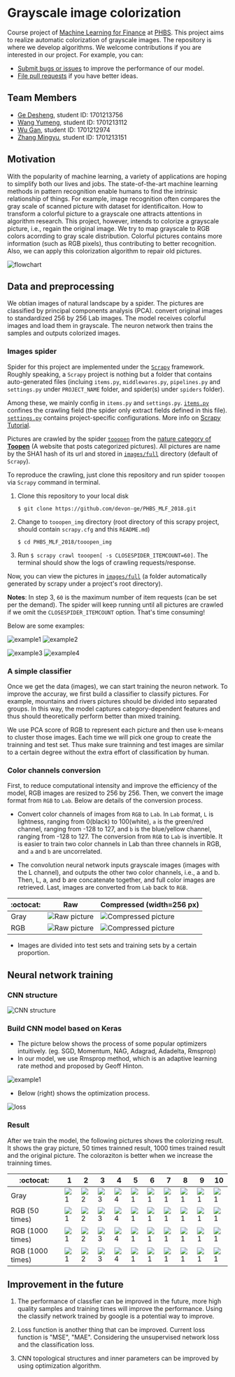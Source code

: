 # Grayscale image colorization

Course project of [Machine Learning for Finance](https://github.com/PHBS/2018.M1.MLF) at [PHBS](http://english.phbs.pku.edu.cn/). This project aims to realize automatic colorization of grayscale images. The
repository is where we develop algorithms. We welcome contributions if you are interested in our
project. For example, you can:

* [Submit bugs or issues](https://github.com/devon-ge/PHBS_MLF_2018/issues) to improve the performance of our model.
* [File pull requests](https://github.com/devon-ge/PHBS_MLF_2018/pulls) if you have better ideas.

## Team Members

* [Ge Desheng](https://github.com/devon-ge), student ID: 1701213756
* [Wang Yumeng](https://github.com/yumengwang123), student ID: 1701213112
* [Wu Gan](https://github.com/SuperWGAaron), student ID: 1701212974
* [Zhang Mingyu](https://github.com/myzhangcn), student ID: 1701213151

## Motivation

With the popularity of machine learning, a variety of applications are hoping to simplify
both our lives and jobs. The state-of-the-art machine learning methods in pattern recognition
enable humans to find the intrinsic relationship of things. For example, image recognition often
compares the gray scale of scanned picture with dataset for identificaiton. How to transform a
colorful picture to a grayscale one attracts attentions in algorithm research. This project, however,
intends to colorize a grayscale picture, i.e., regain the original image. We try to map grayscale to RGB
colors acorrding to gray scale distribution. Colorful pictures contains more
information (such as RGB pixels), thus contributing to better recognition. Also, we can apply this
colorization algorithm to repair old pictures.

![flowchart](test/flowchart.png)

## Data and preprocessing

We obtian images of natural landscape by a spider. The pictures are classified by principal components analysis (PCA). convert original images to standardized 256 by 256 Lab images. The model receives colorful images and load them in grayscale. The neuron network then trains the samples and outputs colorized images.

### Images spider

Spider for this project are implemented under the [`Scrapy`](https://scrapy.org/) framework. Roughly speaking, a `Scrapy` project is nothing but a folder that contains auto-generated files (incluing `items.py`, `middlewares.py`, `pipelines.py` and `settings.py` under `PROJECT_NAME` folder, and spider(s) under `spiders` folder).

Among these, we mainly config in `items.py` and `settings.py`. [`items.py`](tooopen_img/tooopen_img/items.py) confines the crawling field (the spider only extract fields defined in this file). [`settings.py`](tooopen_img/tooopen_img/settings.py) contains project-specific configurations. More info on [Scrapy Tutorial](https://docs.scrapy.org/en/latest/intro/tutorial.html).

Pictures are crawled by the spider [`tooopen`](tooopen_img/tooopen_img/spiders/tooopen.py
) from the [nature category of **Toopen**](http://www.tooopen.com/img/87.aspx) (A website that posts categorized pictures). All pictures are name by the SHA1 hash of its url and stored in [`images/full`](images/full) directory (default of `Scrapy`).

To reproduce the crawling, just clone this repository and run spider `tooopen` via `Scrapy` command in terminal.

1. Clone this repository to your local disk

    `$ git clone https://github.com/devon-ge/PHBS_MLF_2018.git`

2. Change to `tooopen_img` directory (root directory of this scrapy project, should contain `scrapy.cfg` and this `README.md`)

    `$ cd PHBS_MLF_2018/tooopen_img`

3. Run `$ scrapy crawl tooopen[ -s CLOSESPIDER_ITEMCOUNT=60]`. The terminal should show the logs of crawling requests/response.

Now, you can view the pictures in [`images/full`](images/full) (a folder automatically generated by
scrapy under a project's root directory).

**Notes**: In step 3, `60` is the maximum number of item requests (can be set per the demand).
The spider will keep running until all pictures are crawled if we
omit the `CLOSESPIDER_ITEMCOUNT` option. That's time consuming!

Below are some examples:

![example1](images/full/0a3f8ee9153997c651b82989799800d50a462dbd.jpg) ![example2](images/full/fb5f301c86b8e948cdb68a2e273fea24cdb8cdb1.jpg)

![example3](images/full/1d7de482b2f5359371ffd10a551ad07a3d86246b.jpg) ![example4](images/full/2d773493dc2415b631a66adc135e86c88e88fc03.jpg)

### A simple classifier

Once we get the data (images), we can start training the neuron network. To improve the accuray, we first build a classifier to classify pictures. For example, mountains and rivers pictures should be divided into separated groups. In this way, the model captures category-dependent features and thus should theoretically perform better than mixed training.

We use PCA score of RGB to represent each picture and then use k-means to cluster those images. Each time we will pick one group to create the trainning and test set. Thus make sure trainning and test images are similar to a certain degree without the extra effort of classification by human.

### Color channels conversion

First, to reduce computational intensity and improve the efficiency of the model, RGB images are resized to 256 by 256. Then, we convert the image format from `RGB` to `Lab`. Below are details of the conversion process.

* Convert color channels of images from `RGB` to `Lab`. In `Lab` format, `L` is lightness, ranging from 0(black) to 100(white), `a` is the green/red channel, ranging from -128 to 127, and `b` is the blue/yellow channel, ranging from -128 to 127. The conversion from `RGB` to `Lab` is invertible. It is easier to train two color channels in Lab than three channels in RGB, and `a` and `b` are uncorrelated.

* The convolution neural network inputs grayscale images (images with the L channel), and outputs the other two color channels, i.e., a and b. Then, L, a, and b are concatenate together, and full color images are retrieved. Last, images are converted from `Lab` back to `RGB`.

:octocat:|Raw|Compressed (width=256 px)
---|---|---
Gray|![Raw picture](./test/example_Gray.jpg) | ![Compressed picture](./test/com_example_Gray.jpg)
RGB|![Raw picture](./test/example_RGB.jpg) | ![Compressed picture](./test/com_example_RGB.jpg)

* Images are divided into test sets and training sets by a certain proportion.

## Neural network training

### CNN structure
![CNN structure](test/CNN_structure.png)


### Build CNN model based on Keras

* The picture below shows the process of some popular optimizers intuitively. (eg. SGD, Momentum, NAG, Adagrad, Adadelta, Rmsprop)
* In our model, we use Rmsprop method, which is an adaptive learning rate method and proposed by Geoff Hinton.

![example1](./test/optimizer.gif)

* Below (right) shows the optimization process.

![loss](/Gray2Lab/loss.png)

### Result

After we train the model, the following pictures shows the colorizing result. It shows the gray picture, 50 times trainned result, 1000 times trained result and the original picture. The coloraziton is better when we increase the trainning times.  

:octocat:|1|2|3|4|5|6|7|8|9|10
---|---|---|---|---|---|---|---|---|---|---
Gray|![1](./Gray2Lab/result_gray/img_0.png) |![2](./Gray2Lab/result_gray/img_1.png)|![3](./Gray2Lab/result_gray/img_2.png)|![4](./Gray2Lab/result_gray/img_3.png)|![1](./Gray2Lab/result_gray/img_4.png)|![1](./Gray2Lab/result_gray/img_5.png)|![1](./Gray2Lab/result_gray/img_6.png)|![1](./Gray2Lab/result_gray/img_7.png)|![1](./Gray2Lab/result_gray/img_8.png)|![1](./Gray2Lab/result_gray/img_9.png)
RGB (50 times)|![1](./Gray2Lab/result_50_times/img_0.png) |![2](./Gray2Lab/result_50_times/img_1.png)|![3](./Gray2Lab/result_50_times/img_2.png)|![4](./Gray2Lab/result_50_times/img_3.png)|![1](./Gray2Lab/result_50_times/img_4.png)|![1](./Gray2Lab/result_50_times/img_5.png)|![1](./Gray2Lab/result_50_times/img_6.png)|![1](./Gray2Lab/result_50_times/img_7.png)|![1](./Gray2Lab/result_50_times/img_8.png)|![1](./Gray2Lab/result_50_times/img_9.png)
RGB (1000 times)|![1](./Gray2Lab/result_rgb/img_0.png) |![2](./Gray2Lab/result_rgb/img_1.png)|![3](./Gray2Lab/result_rgb/img_2.png)|![4](./Gray2Lab/result_rgb/img_3.png)|![1](./Gray2Lab/result_rgb/img_4.png)|![1](./Gray2Lab/result_rgb/img_5.png)|![1](./Gray2Lab/result_rgb/img_6.png)|![1](./Gray2Lab/result_rgb/img_7.png)|![1](./Gray2Lab/result_rgb/img_8.png)|![1](./Gray2Lab/result_rgb/img_9.png)
RGB (1000 times)|![1](./images/test1/e4ddee715ad3e89e02ce705bd79eb75515115031.jpg) |![2](./images/test1/e55e357725603349c61d2760738fde41e9dce196.jpg)|![3](./images/test1/e8e9bbcd94ed1b011456d4560e24bdd9fef995a6.jpg)|![4](./images/test1/ee693c631afc69f3314a67f1c38573e290d20d12.jpg)|![1](./images/test1/efde62f1219af53549c32f4d303a93afba684020.jpg)|![1](./images/test1/f01d30750b0b5ef78bd0e835e8713ff461f42f70.jpg)|![1](./images/test1/f0748fe286f542b976c03f5aa81ef1f8d2c9a0ff.jpg)|![1](./images/test1/f30e5fda9409e6fd4f263f6a77f6878f09504104.jpg)|![1](./images/test1/f76a42e869ef9f4ee547f45e78f52e20b102b9b2.jpg)|![1](./images/test1/ff892b1cf137703a71201a2444645e074c826b5e.jpg)
## Improvement in the future

1) The performance of classfier can be improved in the future, more high quality samples and training times will improve the performance. Using the classify network trained by google is a potential way to improve.

2) Loss function is another thing that can be improved. Current loss function is "MSE", "MAE". Considering the unsupervised network loss and the classification loss.

3) CNN topological structures and inner parameters can be improved by using  optimization algorithm.
